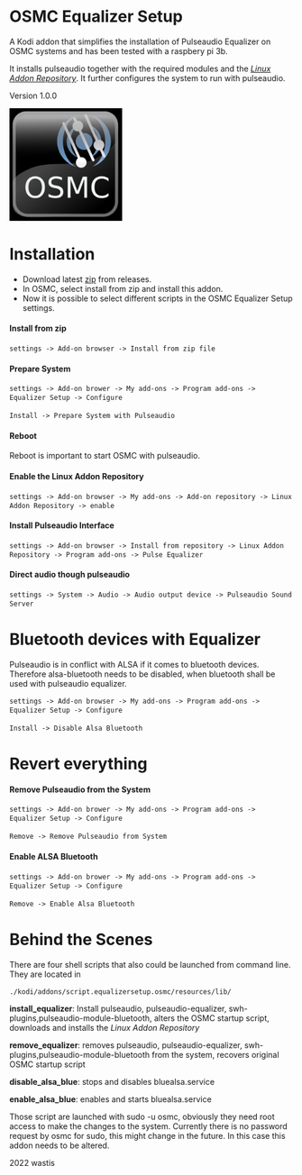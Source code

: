 # OSMC Equalizer Setup

A Kodi addon that simplifies the installation of Pulseaudio Equalizer on OSMC systems and has been tested with a raspbery pi 3b.

It installs pulseaudio together with the required modules and the [*Linux Addon Repository*](https://github.com/wastis/LinuxAddonRepo). It further configures the system to run with pulseaudio. 

Version 1.0.0

<img src="resources/media/icon.png" alt="drawing" width="200"/> 

# Installation

- Download latest [zip](https://github.com/wastis/OSMCEqualizerSetup/archive/refs/tags/v1.0.0.zip) from releases.
- In OSMC, select install from zip and install this addon.
- Now it is possible to select different scripts in the OSMC Equalizer Setup settings.

#### Install from zip
	settings -> Add-on browser -> Install from zip file

#### Prepare System
	settings -> Add-on brower -> My add-ons -> Program add-ons -> Equalizer Setup -> Configure
	
	Install -> Prepare System with Pulseaudio

#### Reboot
Reboot is important to start OSMC with pulseaudio. 

#### Enable the Linux Addon Repository
	settings -> Add-on browser -> My add-ons -> Add-on repository -> Linux Addon Repository -> enable

#### Install Pulseaudio Interface
	settings -> Add-on browser -> Install from repository -> Linux Addon Repository -> Program add-ons -> Pulse Equalizer

#### Direct audio though pulseaudio
	settings -> System -> Audio -> Audio output device -> Pulseaudio Sound Server


# Bluetooth devices with Equalizer
Pulseaudio is in conflict with ALSA if it comes to bluetooth devices. Therefore alsa-bluetooth needs to be disabled, when bluetooth shall be used with pulseaudio equalizer.

	settings -> Add-on browser -> My add-ons -> Program add-ons -> Equalizer Setup -> Configure
	
	Install -> Disable Alsa Bluetooth

# Revert everything

#### Remove Pulseaudio from the System
	settings -> Add-on brower -> My add-ons -> Program add-ons -> Equalizer Setup -> Configure
	
	Remove -> Remove Pulseaudio from System

#### Enable ALSA Bluetooth
	settings -> Add-on brower -> My add-ons -> Program add-ons -> Equalizer Setup -> Configure
	
	Remove -> Enable Alsa Bluetooth

# Behind the Scenes

There are four shell scripts that also could be launched from command line. 
They are located in  

	./kodi/addons/script.equalizersetup.osmc/resources/lib/



**install_equalizer**: Install pulseaudio, pulseaudio-equalizer, swh-plugins,pulseaudio-module-bluetooth, alters the OSMC startup script, downloads and installs the *Linux Addon Repository*

**remove_equalizer**: removes pulseaudio, pulseaudio-equalizer, swh-plugins,pulseaudio-module-bluetooth from the system, recovers original OSMC startup script

**disable_alsa_blue**: stops and disables bluealsa.service

**enable_alsa_blue**: enables and starts bluealsa.service

Those script are launched with sudo -u osmc, obviously they need root access to make the changes to the system. Currently there is no password request by osmc for sudo, this might change in the future. In this case this addon needs to be altered. 


2022 wastis



